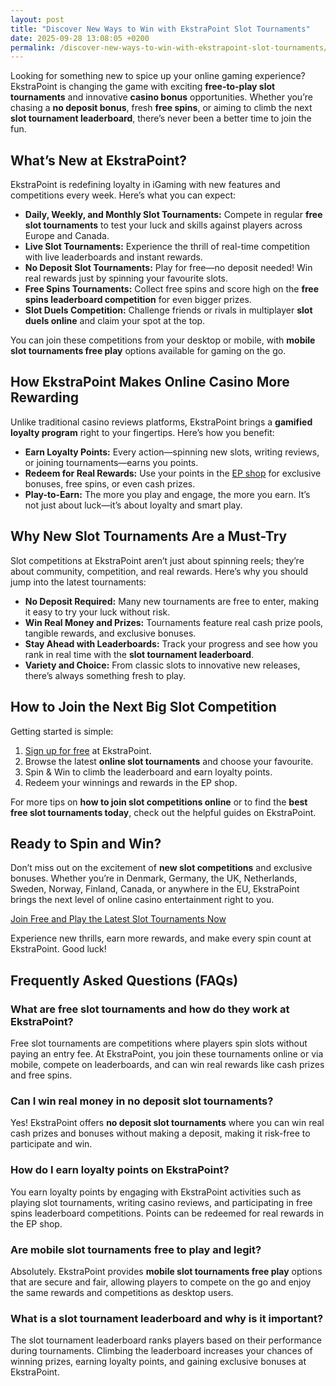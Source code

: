 ```yaml
---
layout: post
title: "Discover New Ways to Win with EkstraPoint Slot Tournaments"
date: 2025-09-28 13:08:05 +0200
permalink: /discover-new-ways-to-win-with-ekstrapoint-slot-tournaments/
---
```

Looking for something new to spice up your online gaming experience? EkstraPoint is changing the game with exciting **free-to-play slot tournaments** and innovative **casino bonus** opportunities. Whether you’re chasing a **no deposit bonus**, fresh **free spins**, or aiming to climb the next **slot tournament leaderboard**, there’s never been a better time to join the fun.

## What’s New at EkstraPoint?

EkstraPoint is redefining loyalty in iGaming with new features and competitions every week. Here’s what you can expect:

- **Daily, Weekly, and Monthly Slot Tournaments:** Compete in regular **free slot tournaments** to test your luck and skills against players across Europe and Canada.
- **Live Slot Tournaments:** Experience the thrill of real-time competition with live leaderboards and instant rewards.
- **No Deposit Slot Tournaments:** Play for free—no deposit needed! Win real rewards just by spinning your favourite slots.
- **Free Spins Tournaments:** Collect free spins and score high on the **free spins leaderboard competition** for even bigger prizes.
- **Slot Duels Competition:** Challenge friends or rivals in multiplayer **slot duels online** and claim your spot at the top.

You can join these competitions from your desktop or mobile, with **mobile slot tournaments free play** options available for gaming on the go.

## How EkstraPoint Makes Online Casino More Rewarding

Unlike traditional casino reviews platforms, EkstraPoint brings a **gamified loyalty program** right to your fingertips. Here’s how you benefit:

- **Earn Loyalty Points:** Every action—spinning new slots, writing reviews, or joining tournaments—earns you points.
- **Redeem for Real Rewards:** Use your points in the [EP shop](https://ekstrapoint.com/shop) for exclusive bonuses, free spins, or even cash prizes.
- **Play-to-Earn:** The more you play and engage, the more you earn. It’s not just about luck—it’s about loyalty and smart play.

## Why New Slot Tournaments Are a Must-Try

Slot competitions at EkstraPoint aren’t just about spinning reels; they’re about community, competition, and real rewards. Here’s why you should jump into the latest tournaments:

- **No Deposit Required:** Many new tournaments are free to enter, making it easy to try your luck without risk.
- **Win Real Money and Prizes:** Tournaments feature real cash prize pools, tangible rewards, and exclusive bonuses.
- **Stay Ahead with Leaderboards:** Track your progress and see how you rank in real time with the **slot tournament leaderboard**.
- **Variety and Choice:** From classic slots to innovative new releases, there’s always something fresh to play.

## How to Join the Next Big Slot Competition

Getting started is simple:

1. [Sign up for free](https://ekstrapoint.com/competitions) at EkstraPoint.
2. Browse the latest **online slot tournaments** and choose your favourite.
3. Spin & Win to climb the leaderboard and earn loyalty points.
4. Redeem your winnings and rewards in the EP shop.

For more tips on **how to join slot competitions online** or to find the **best free slot tournaments today**, check out the helpful guides on EkstraPoint.

## Ready to Spin and Win?

Don’t miss out on the excitement of **new slot competitions** and exclusive bonuses. Whether you’re in Denmark, Germany, the UK, Netherlands, Sweden, Norway, Finland, Canada, or anywhere in the EU, EkstraPoint brings the next level of online casino entertainment right to you.

[Join Free and Play the Latest Slot Tournaments Now](https://ekstrapoint.com/competitions)

Experience new thrills, earn more rewards, and make every spin count at EkstraPoint. Good luck!

## Frequently Asked Questions (FAQs)

### What are free slot tournaments and how do they work at EkstraPoint?  
Free slot tournaments are competitions where players spin slots without paying an entry fee. At EkstraPoint, you join these tournaments online or via mobile, compete on leaderboards, and can win real rewards like cash prizes and free spins.

### Can I win real money in no deposit slot tournaments?  
Yes! EkstraPoint offers **no deposit slot tournaments** where you can win real cash prizes and bonuses without making a deposit, making it risk-free to participate and win.

### How do I earn loyalty points on EkstraPoint?  
You earn loyalty points by engaging with EkstraPoint activities such as playing slot tournaments, writing casino reviews, and participating in free spins leaderboard competitions. Points can be redeemed for real rewards in the EP shop.

### Are mobile slot tournaments free to play and legit?  
Absolutely. EkstraPoint provides **mobile slot tournaments free play** options that are secure and fair, allowing players to compete on the go and enjoy the same rewards and competitions as desktop users.

### What is a slot tournament leaderboard and why is it important?  
The slot tournament leaderboard ranks players based on their performance during tournaments. Climbing the leaderboard increases your chances of winning prizes, earning loyalty points, and gaining exclusive bonuses at EkstraPoint.

<script type="application/ld+json">
{
  "@context": "https://schema.org",
  "@type": "BlogPosting",
  "headline": "Discover New Ways to Win with EkstraPoint Slot Tournaments",
  "alternativeHeadline": "Explore Free-To-Play Slot Tournaments and Casino Bonuses with EkstraPoint",
  "image": "https://ekstrapoint.com/assets/images/slot-tournaments-banner.jpg",
  "editor": "EkstraPoint",
  "genre": "iGaming, Casino Reviews, Loyalty Programs",
  "keywords": "casino bonus, no deposit bonus, free spins, online casino reviews, Ekstrapoint, free to play, free slot tournaments, online slot tournaments, slot competition leaderboard, daily slot tournaments, weekly slot tournaments, monthly slot tournaments, no deposit slot tournament, live slot tournaments, social slot tournaments, free spins tournaments, slot duels competition, leaderboard slot challenge, free slot tournaments win real money, daily free spins tournament, multiplayer slot duels online, free casino slot competitions no entry fee, mobile slot tournaments free play, free slot leaderboard races",
  "wordcount": "579",
  "publisher": {
    "@type": "Person",
    "name": "EkstraPoint"
  },
  "url": "https://ekstrapoint.com/blog/discover-new-ways-to-win-with-ekstrapoint-slot-tournaments",
  "mainEntityOfPage": "https://ekstrapoint.com/blog/discover-new-ways-to-win-with-ekstrapoint-slot-tournaments",
  "datePublished": "2024-06-01T08:00:00+00:00",
  "dateModified": "2024-06-01T08:00:00+00:00",
  "description": "Discover how EkstraPoint revolutionizes online casino gaming with free-to-play slot tournaments, no deposit bonuses, and loyalty points redeemable for real rewards across Europe and Canada.",
  "author": {
    "@type": "Person",
    "name": "EkstraPoint"
  }
}
</script>

<script type="application/ld+json">
{
  "@context": "https://schema.org",
  "@type": "FAQPage",
  "mainEntity": [
    {
      "@type": "Question",
      "name": "What are free slot tournaments and how do they work at EkstraPoint?",
      "acceptedAnswer": {
        "@type": "Answer",
        "text": "Free slot tournaments are competitions where players spin slots without paying an entry fee. At EkstraPoint, you join these tournaments online or via mobile, compete on leaderboards, and can win real rewards like cash prizes and free spins."
      }
    },
    {
      "@type": "Question",
      "name": "Can I win real money in no deposit slot tournaments?",
      "acceptedAnswer": {
        "@type": "Answer",
        "text": "Yes! EkstraPoint offers no deposit slot tournaments where you can win real cash prizes and bonuses without making a deposit, making it risk-free to participate and win."
      }
    },
    {
      "@type": "Question",
      "name": "How do I earn loyalty points on EkstraPoint?",
      "acceptedAnswer": {
        "@type": "Answer",
        "text": "You earn loyalty points by engaging with EkstraPoint activities such as playing slot tournaments, writing casino reviews, and participating in free spins leaderboard competitions. Points can be redeemed for real rewards in the EP shop."
      }
    },
    {
      "@type": "Question",
      "name": "Are mobile slot tournaments free to play and legit?",
      "acceptedAnswer": {
        "@type": "Answer",
        "text": "Absolutely. EkstraPoint provides mobile slot tournaments free play options that are secure and fair, allowing players to compete on the go and enjoy the same rewards and competitions as desktop users."
      }
    },
    {
      "@type": "Question",
      "name": "What is a slot tournament leaderboard and why is it important?",
      "acceptedAnswer": {
        "@type": "Answer",
        "text": "The slot tournament leaderboard ranks players based on their performance during tournaments. Climbing the leaderboard increases your chances of winning prizes, earning loyalty points, and gaining exclusive bonuses at EkstraPoint."
      }
    }
  ]
}
</script>